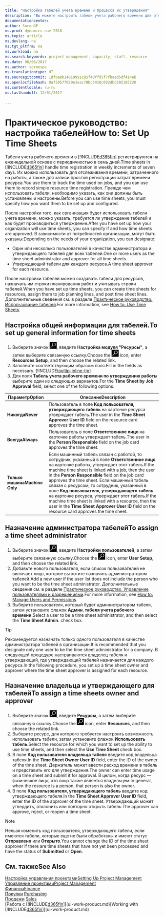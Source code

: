 ```yaml
---
title: "Настройка табелей учета времени и процесса их утверждения"
description: "Вы можете настроить табели учета рабочего времени для отслеживания затраченного времени и использования ресурсов в работах, что помогает при управлении проектами, комплектации штата и планировании производственной мощности."
documentationcenter: 
author: SorenGP
ms.prod: dynamics-nav-2018
ms.topic: article
ms.devlang: na
ms.tgt_pltfrm: na
ms.workload: na
ms.search.keywords: project management, capacity, staff, resource
ms.date: 06/06/2017
ms.author: sgroespe
ms.translationtype: HT
ms.sourcegitcommit: 1dfba8b14019991c95f40ffd5f7fbaed5df414eb
ms.openlocfilehash: 0af59577029e1eac78bc3410c692dbd292185220
ms.contentlocale: ru-ru
ms.lasthandoff: 12/01/2017

---
```

# <a name="how-to-set-up-time-sheets"></a><span data-ttu-id="ca792-103">Практическое руководство: настройка табелей</span><span class="sxs-lookup"><span data-stu-id="ca792-103">How to: Set Up Time Sheets</span></span>
<span data-ttu-id="ca792-104">Табели учета рабочего времени в [!INCLUDE[d365fin](includes/d365fin_md.md)] регистрируются на еженедельной основе с периодичностью в семь дней.</span><span class="sxs-lookup"><span data-stu-id="ca792-104">Time sheets in [!INCLUDE[d365fin](includes/d365fin_md.md)] handle time registration in weekly increments of seven days.</span></span> <span data-ttu-id="ca792-105">Их можно использовать для отслеживания времени, затраченного на работы, а также для записи простой регистрации затрат времени ресурса.</span><span class="sxs-lookup"><span data-stu-id="ca792-105">You use them to track the time used on jobs, and you can use them to record simple resource time registration.</span></span> <span data-ttu-id="ca792-106">Прежде чем использовать табели, необходимо указать, как они должны быть установлены и настроены.</span><span class="sxs-lookup"><span data-stu-id="ca792-106">Before you can use time sheets, you must specify how you want them to be set up and configured.</span></span>

<span data-ttu-id="ca792-107">После настройки того, как организация будет использовать табели учета времени, можно указать, требуется ли утверждение табелей и как будет производиться утверждение.</span><span class="sxs-lookup"><span data-stu-id="ca792-107">After you have set up how your organization will use time sheets, you can specify if and how time sheets are approved.</span></span> <span data-ttu-id="ca792-108">В зависимости от потребностей организации, могут быть указаны:</span><span class="sxs-lookup"><span data-stu-id="ca792-108">Depending on the needs of your organization, you can designate:</span></span>

* <span data-ttu-id="ca792-109">Один или несколько пользователей в качестве администратора и утверждающего табелей для всех табелей.</span><span class="sxs-lookup"><span data-stu-id="ca792-109">One or more users as the time sheet administrator and approver for all time sheets.</span></span>
* <span data-ttu-id="ca792-110">Утверждающий табели для каждого ресурса.</span><span class="sxs-lookup"><span data-stu-id="ca792-110">A time sheet approver for each resource.</span></span>

<span data-ttu-id="ca792-111">После настройки табелей можно создавать табели для ресурсов, назначать им строки планирования работ и учитывать строки табелей.</span><span class="sxs-lookup"><span data-stu-id="ca792-111">When you have set up time sheets, you can create time sheets for resources, assign them to job planning lines, and post time sheet lines.</span></span> <span data-ttu-id="ca792-112">Дополнительные сведения см. в разделе [Практическое руководство. Использование табелей](projects-how-use-time-sheets.md).</span><span class="sxs-lookup"><span data-stu-id="ca792-112">For more information, see [How to: Use Time Sheets](projects-how-use-time-sheets.md).</span></span>

## <a name="to-set-up-general-information-for-time-sheets"></a><span data-ttu-id="ca792-113">Настройка общей информации для табелей.</span><span class="sxs-lookup"><span data-stu-id="ca792-113">To set up general information for time sheets</span></span>
1. <span data-ttu-id="ca792-114">Выберите значок ![Поиск страницы или отчета](media/ui-search/search_small.png "Значок поиска страницы или отчета"), введите **Настройка модуля "Ресурсы"**, а затем выберите связанную ссылку.</span><span class="sxs-lookup"><span data-stu-id="ca792-114">Choose the ![Search for Page or Report](media/ui-search/search_small.png "Search for Page or Report icon") icon, enter **Resources Setup**, and then choose the related link.</span></span>  
2. <span data-ttu-id="ca792-115">Заполните соответствующим образом поля.</span><span class="sxs-lookup"><span data-stu-id="ca792-115">Fill in the fields as necessary.</span></span> [!INCLUDE[tooltip-inline-tip](includes/tooltip-inline-tip_md.md)]
3. <span data-ttu-id="ca792-116">Для поля **Табель учета рабочего времени по утверждению работы** выберите один из следующих вариантов.</span><span class="sxs-lookup"><span data-stu-id="ca792-116">For the **Time Sheet by Job Approval** field, select one of the following options.</span></span>

| <span data-ttu-id="ca792-117">Параметр</span><span class="sxs-lookup"><span data-stu-id="ca792-117">Option</span></span> | <span data-ttu-id="ca792-118">Описание</span><span class="sxs-lookup"><span data-stu-id="ca792-118">Description</span></span> |
| --- | --- |
| <span data-ttu-id="ca792-119">**Никогда**</span><span class="sxs-lookup"><span data-stu-id="ca792-119">**Never**</span></span> |<span data-ttu-id="ca792-120">Пользователь в поле **Код пользователя, утверждающего табель** на карточке ресурса утверждает табель.</span><span class="sxs-lookup"><span data-stu-id="ca792-120">The user in the **Time Sheet Approver User ID** field on the resource card approves the time sheet.</span></span> |
| <span data-ttu-id="ca792-121">**Всегда**</span><span class="sxs-lookup"><span data-stu-id="ca792-121">**Always**</span></span> |<span data-ttu-id="ca792-122">Пользователь в поле **Ответственное лицо** на карточке работы утверждает табель.</span><span class="sxs-lookup"><span data-stu-id="ca792-122">The user in the **Person Responsible** field on the job card approves the time sheet.</span></span> |
| <span data-ttu-id="ca792-123">**Только машина**</span><span class="sxs-lookup"><span data-stu-id="ca792-123">**Machine Only**</span></span> |<span data-ttu-id="ca792-124">Если машинный табель связан с работой, то сотрудник, указанный в поле **Ответственное лицо** на карточке работы, утверждает этот табель.</span><span class="sxs-lookup"><span data-stu-id="ca792-124">If the machine time sheet is linked with a job, then the user in the **Person Responsible** field on the job card approves the time sheet.</span></span> <span data-ttu-id="ca792-125">Если машинный табель связан с ресурсом, то сотрудник, указанный в поле **Код пользователя, утверждающего табель** на карточке ресурса, утверждает этот табель.</span><span class="sxs-lookup"><span data-stu-id="ca792-125">If the machine time sheet is linked with a resource, then the user in the **Time Sheet Approver User ID** field on the resource card approves the time sheet.</span></span> |

## <a name="to-assign-a-time-sheet-administrator"></a><span data-ttu-id="ca792-126">Назначение администратора табелей</span><span class="sxs-lookup"><span data-stu-id="ca792-126">To assign a time sheet administrator</span></span>
1. <span data-ttu-id="ca792-127">Выберите значок ![Поиск страницы или отчета](media/ui-search/search_small.png "Значок поиска страницы или отчета"), введите **Настройки пользователей**, а затем выберите связанную ссылку.</span><span class="sxs-lookup"><span data-stu-id="ca792-127">Choose the ![Search for Page or Report](media/ui-search/search_small.png "Search for Page or Report icon") icon, enter **User Setup**, and then choose the related link.</span></span>  
2. <span data-ttu-id="ca792-128">Добавьте нового пользователя, если список пользователей не включает лицо, которое вы хотите назначить администратором табелей.</span><span class="sxs-lookup"><span data-stu-id="ca792-128">Add a new user if the user list does not include the person who you want to be the time sheet administrator.</span></span> <span data-ttu-id="ca792-129">Дополнительные сведения см. в разделе [Практическое руководство. Управление пользователями и разрешениями](ui-how-users-permissions.md).</span><span class="sxs-lookup"><span data-stu-id="ca792-129">For more information, see [How to: Manage Users and Permissions](ui-how-users-permissions.md).</span></span>
3. <span data-ttu-id="ca792-130">Выберите пользователя, который будет администратором табеля, затем установите флажок **Админ. табеля учета рабочего времени**.</span><span class="sxs-lookup"><span data-stu-id="ca792-130">Select a user to be a time sheet administrator, and then select the **Time Sheet Admin.** check box.</span></span>  

> [!TIP]  
>   <span data-ttu-id="ca792-131">Рекомендуется назначать только одного пользователя в качестве администратора табелей в организации.</span><span class="sxs-lookup"><span data-stu-id="ca792-131">It is recommended that you designate only one user to be the time sheet administrator for a company.</span></span> <span data-ttu-id="ca792-132">В следующей процедуре настраиваются владелец табеля и утверждающий, где утверждающий табелей назначается для каждого ресурса.</span><span class="sxs-lookup"><span data-stu-id="ca792-132">In the following procedure, you set up a time sheet owner and approver where the time sheet approver is assigned for each resource.</span></span>  

## <a name="to-assign-a-time-sheets-owner-and-approver"></a><span data-ttu-id="ca792-133">Назначение владельца и утверждающего для табелей</span><span class="sxs-lookup"><span data-stu-id="ca792-133">To assign a time sheets owner and approver</span></span>
1. <span data-ttu-id="ca792-134">Выберите значок ![Поиск страницы или отчета](media/ui-search/search_small.png "Значок поиска страницы или отчета"), введите **Ресурсы**, а затем выберите связанную ссылку.</span><span class="sxs-lookup"><span data-stu-id="ca792-134">Choose the ![Search for Page or Report](media/ui-search/search_small.png "Search for Page or Report icon") icon, enter **Resources**, and then choose the related link.</span></span>
2. <span data-ttu-id="ca792-135">Выберите ресурс, для которого требуется настроить возможность использовать табели, затем установите флажок **Использовать табель**.</span><span class="sxs-lookup"><span data-stu-id="ca792-135">Select the resource for which you want to set up the ability to use time sheets, and then select the **Use Time Sheet** check box.</span></span>  
3. <span data-ttu-id="ca792-136">В поле **Код пользователя владельца табеля** введите код владельца табеля.</span><span class="sxs-lookup"><span data-stu-id="ca792-136">In the **Time Sheet Owner User ID** field, enter the ID of the owner of the time sheet.</span></span> <span data-ttu-id="ca792-137">Держатель может ввести расход времени в табель и представить его для утверждения.</span><span class="sxs-lookup"><span data-stu-id="ca792-137">The owner can enter time usage on a time sheet and submit it for approval.</span></span> <span data-ttu-id="ca792-138">В целом, когда ресурс — физическое лицо, это лицо также является владельцем.</span><span class="sxs-lookup"><span data-stu-id="ca792-138">In general, when the resource is a person, that person is also the owner.</span></span>  
4. <span data-ttu-id="ca792-139">В поле **Код пользователя, утверждающего табель** введите код утверждающего табеля.</span><span class="sxs-lookup"><span data-stu-id="ca792-139">In the **Time Sheet Approver User ID** field, enter the ID of the approver of the time sheet.</span></span> <span data-ttu-id="ca792-140">Утверждающий может утвердить, отклонить или повторно открыть табель.</span><span class="sxs-lookup"><span data-stu-id="ca792-140">The approver can approve, reject, or reopen a time sheet.</span></span>  

> [!NOTE]  
>   <span data-ttu-id="ca792-141">Нельзя изменить код пользователя, утверждающего табели, если имеются табели, которые еще не были обработаны и имеют статус **Отправлено** или **Открыто**.</span><span class="sxs-lookup"><span data-stu-id="ca792-141">You cannot change the ID of the time sheet approver if there are time sheets that have not yet been processed and have the status of **Submitted** or **Open**.</span></span>

## <a name="see-also"></a><span data-ttu-id="ca792-142">См. также</span><span class="sxs-lookup"><span data-stu-id="ca792-142">See Also</span></span>
[<span data-ttu-id="ca792-143">Настройка управления проектами</span><span class="sxs-lookup"><span data-stu-id="ca792-143">Setting Up Project Management</span></span>](projects-setup-projects.md)  
[<span data-ttu-id="ca792-144">Управление проектами</span><span class="sxs-lookup"><span data-stu-id="ca792-144">Project Management</span></span>](projects-manage-projects.md)  
[<span data-ttu-id="ca792-145">Финансы</span><span class="sxs-lookup"><span data-stu-id="ca792-145">Finance</span></span>](finance.md)  
<span data-ttu-id="ca792-146">[Покупки](purchasing-manage-purchasing.md)       </span><span class="sxs-lookup"><span data-stu-id="ca792-146">[Purchasing](purchasing-manage-purchasing.md)       </span></span>  
<span data-ttu-id="ca792-147">[Продажи](sales-manage-sales.md)    </span><span class="sxs-lookup"><span data-stu-id="ca792-147">[Sales](sales-manage-sales.md)    </span></span>  
<span data-ttu-id="ca792-148">[Работа с [!INCLUDE[d365fin](includes/d365fin_md.md)]](ui-work-product.md)</span><span class="sxs-lookup"><span data-stu-id="ca792-148">[Working with [!INCLUDE[d365fin](includes/d365fin_md.md)]](ui-work-product.md)</span></span>  

